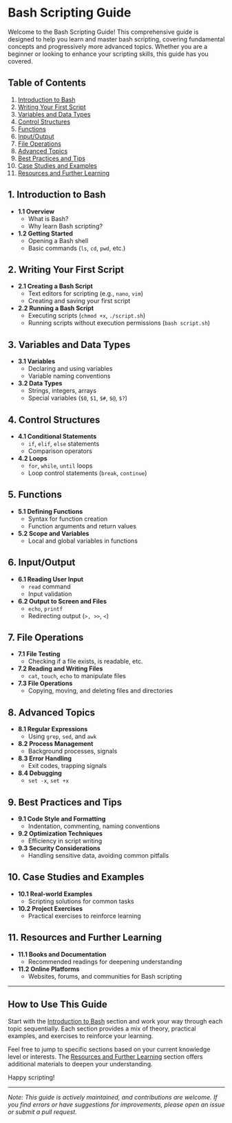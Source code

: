 # Bash Scripting Guide

Welcome to the Bash Scripting Guide! This comprehensive guide is designed to help you learn and master bash scripting, covering fundamental concepts and progressively more advanced topics. Whether you are a beginner or looking to enhance your scripting skills, this guide has you covered.

## Table of Contents

1. [Introduction to Bash](01.introduction.md)
2. [Writing Your First Script](02.first_script.md)
3. [Variables and Data Types](03.variables.md)
4. [Control Structures](04.control_structures.md)
5. [Functions](05.functions.md)
6. [Input/Output](06.input_output.md)
7. [File Operations](07.file_operations.md)
8. [Advanced Topics](08.advance_topics.md)
9. [Best Practices and Tips](09.best_practices.md)
10. [Case Studies and Examples](10.examples.md)
11. [Resources and Further Learning](11.resources.md)

## 1. Introduction to Bash

- **1.1 Overview**
  - What is Bash?
  - Why learn Bash scripting?
- **1.2 Getting Started**
  - Opening a Bash shell
  - Basic commands (`ls`, `cd`, `pwd`, etc.)

## 2. Writing Your First Script

- **2.1 Creating a Bash Script**
  - Text editors for scripting (e.g., `nano`, `vim`)
  - Creating and saving your first script
- **2.2 Running a Bash Script**
  - Executing scripts (`chmod +x`, `./script.sh`)
  - Running scripts without execution permissions (`bash script.sh`)

## 3. Variables and Data Types

- **3.1 Variables**
  - Declaring and using variables
  - Variable naming conventions
- **3.2 Data Types**
  - Strings, integers, arrays
  - Special variables (`$0`, `$1`, `$#`, `$@`, `$?`)

## 4. Control Structures

- **4.1 Conditional Statements**
  - `if`, `elif`, `else` statements
  - Comparison operators
- **4.2 Loops**
  - `for`, `while`, `until` loops
  - Loop control statements (`break`, `continue`)

## 5. Functions

- **5.1 Defining Functions**
  - Syntax for function creation
  - Function arguments and return values
- **5.2 Scope and Variables**
  - Local and global variables in functions

## 6. Input/Output

- **6.1 Reading User Input**
  - `read` command
  - Input validation
- **6.2 Output to Screen and Files**
  - `echo`, `printf`
  - Redirecting output (`>, >>`, `<`)

## 7. File Operations

- **7.1 File Testing**
  - Checking if a file exists, is readable, etc.
- **7.2 Reading and Writing Files**
  - `cat`, `touch`, `echo` to manipulate files
- **7.3 File Operations**
  - Copying, moving, and deleting files and directories

## 8. Advanced Topics

- **8.1 Regular Expressions**
  - Using `grep`, `sed`, and `awk`
- **8.2 Process Management**
  - Background processes, signals
- **8.3 Error Handling**
  - Exit codes, trapping signals
- **8.4 Debugging**
  - `set -x`, `set +x`

## 9. Best Practices and Tips

- **9.1 Code Style and Formatting**
  - Indentation, commenting, naming conventions
- **9.2 Optimization Techniques**
  - Efficiency in script writing
- **9.3 Security Considerations**
  - Handling sensitive data, avoiding common pitfalls

## 10. Case Studies and Examples

- **10.1 Real-world Examples**
  - Scripting solutions for common tasks
- **10.2 Project Exercises**
  - Practical exercises to reinforce learning

## 11. Resources and Further Learning

- **11.1 Books and Documentation**
  - Recommended readings for deepening understanding
- **11.2 Online Platforms**
  - Websites, forums, and communities for Bash scripting

---

## How to Use This Guide

Start with the [Introduction to Bash](01.introduction.md) section and work your way through each topic sequentially. Each section provides a mix of theory, practical examples, and exercises to reinforce your learning.

Feel free to jump to specific sections based on your current knowledge level or interests. The [Resources and Further Learning](11.resources.md) section offers additional materials to deepen your understanding.

Happy scripting!

---

*Note: This guide is actively maintained, and contributions are welcome. If you find errors or have suggestions for improvements, please open an issue or submit a pull request.*
